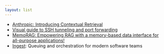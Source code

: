 ```yaml
---
layout: list
---
```


 - [Anthropic: Introducing Contextual Retrieval](https://www.anthropic.com/news/contextual-retrieval)
 - [Visual guide to SSH tunneling and port forwarding](https://ittavern.com/visual-guide-to-ssh-tunneling-and-port-forwarding/)
 - [MemoRAG: Empowering RAG with a memory-based data interface for all-purpose applications!](https://github.com/qhjqhj00/MemoRAG)
 - [Ingest](https://www.inngest.com/): Queuing and orchestration for modern software teams
